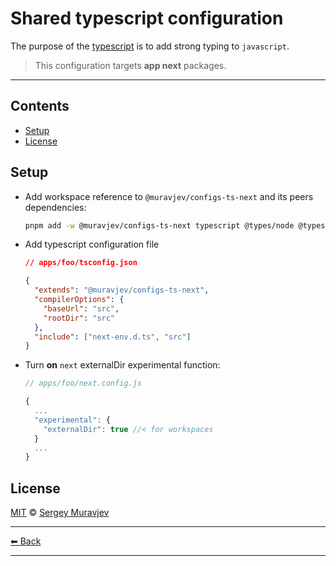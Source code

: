 # Shared typescript configuration

The purpose of the [typescript](https://www.typescriptlang.org/) is to add strong typing to `javascript`.

> This configuration targets **app next** packages.

---

## Contents

- [Setup](#setup)
- [License](#license)

## Setup

- Add workspace reference to `@muravjev/configs-ts-next` and its peers dependencies:

  ```sh
  pnpm add -w @muravjev/configs-ts-next typescript @types/node @types/react @types/react-dom
  ```

- Add typescript configuration file

  ```json
  // apps/foo/tsconfig.json

  {
    "extends": "@muravjev/configs-ts-next",
    "compilerOptions": {
      "baseUrl": "src",
      "rootDir": "src"
    },
    "include": ["next-env.d.ts", "src"]
  }
  ```

- Turn **on** `next` externalDir experimental function:

  ```js
  // apps/foo/next.config.js

  {
    ...
    "experimental": {
      "externalDir": true //< for workspaces
    }
    ...
  }
  ```

## License

[MIT](LICENSE) © [Sergey Muravjev](https://github.com/muravjev)

---

[⬅ Back](../../README.md)

---
